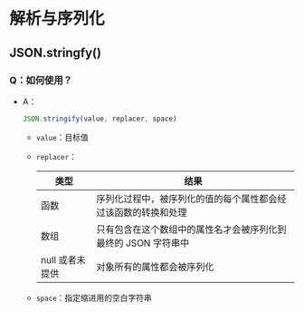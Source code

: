 # 解析与序列化

## JSON.stringfy()

### Q：如何使用？

* A：

  ````javascript
  JSON.stringify(value, replacer, space)
  ````

  * `value`：目标值

  * `replacer`：

    | 类型            | 结果                                                         |
    | --------------- | ------------------------------------------------------------ |
    | 函数            | 序列化过程中，被序列化的值的每个属性都会经过该函数的转换和处理 |
    | 数组            | 只有包含在这个数组中的属性名才会被序列化到最终的 JSON 字符串中 |
    | null 或者未提供 | 对象所有的属性都会被序列化                                   |

  * `space`：指定缩进用的空白字符串

    
